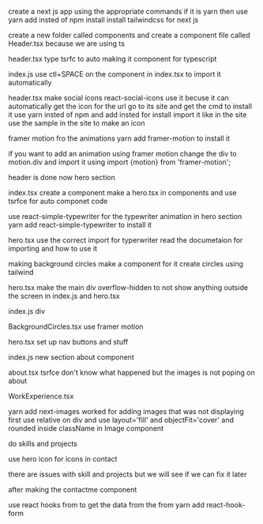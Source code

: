 create a next js app using the appropriate commands
if it is yarn then use yarn add insted of npm install
install tailwindcss for next js

create a new folder called components and create a component file called Header.tsx because we are using ts

header.tsx
type tsrfc to auto making it component for typescript

index.js
use ctl+SPACE on the component in index.tsx to import it automatically

header.tsx
make social icons
react-social-icons
use it becuse it can automatically get the icon for the url
go to its site and get the cmd to install it
use yarn insted of npm and add insted for install
import it like in the site
use the sample in the site to make an icon

framer motion fro the animations
yarn add framer-motion
to install it

if you want to add an animation using framer motion change the div to motion.div
and import it using
import {motion} from 'framer-motion';

header is done now hero section

index.tsx
create a component <hero />
make a hero.tsx in components and use tsrfce for auto componet code

use react-simple-typewriter for the typewriter animation in hero section
yarn add react-simple-typewriter
to install it

hero.tsx
use the correct import for typerwriter
read the documetaion for importing and how to use it

making background circles
make a component for it
create circles using tailwind

hero.tsx
make the main div overflow-hidden to not show anything outside the screen in index.js and hero.tsx

index.js
div

BackgroundCircles.tsx
use framer motion

hero.tsx
set up nav buttons and stuff

index.js
new section about component

about.tsx
tsrfce
don't know what happened but the images is not poping on about

WorkExperience.tsx

yarn add next-images
worked for adding images that was not displaying first
use relative on div and use layout='fill' and objectFit='cover' and rounded inside className in Image component

do skills and projects

use hero icon for icons in contact

there are issues with skill and projects but we will see if we can fix it later

after making the contactme component

use react hooks from
to get the data from the from
yarn add react-hook-form
